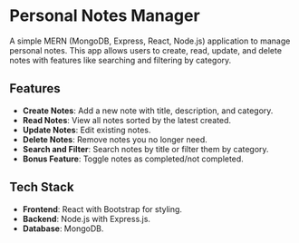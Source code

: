 # Personal Notes Manager

A simple MERN (MongoDB, Express, React, Node.js) application to manage personal notes. This app allows users to create, read, update, and delete notes with features like searching and filtering by category.

## Features

- **Create Notes**: Add a new note with title, description, and category.
- **Read Notes**: View all notes sorted by the latest created.
- **Update Notes**: Edit existing notes.
- **Delete Notes**: Remove notes you no longer need.
- **Search and Filter**: Search notes by title or filter them by category.
- **Bonus Feature**: Toggle notes as completed/not completed.

## Tech Stack

- **Frontend**: React with Bootstrap for styling.
- **Backend**: Node.js with Express.js.
- **Database**: MongoDB.

